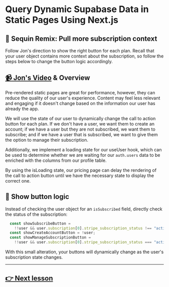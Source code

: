 # Query Dynamic Supabase Data in Static Pages Using Next.js

## 🔁 Sequin Remix: Pull more subscription context

Follow Jon's direction to show the right button for each plan. Recall that your user object contains more context about the subscription, so follow the steps below to change the button logic accordingly.

## [📹 Jon's Video](https://egghead.io/lessons/supabase-query-dynamic-supabase-data-in-static-pages-using-next-js) & Overview

Pre-rendered static pages are great for performance, however, they can reduce the quality of our user's experience. Content may feel less relevant and engaging if it doesn't change based on the information our user has already the app.

We will use the state of our user to dynamically change the call to action button for each plan. If we don't have a user, we want them to create an account; if we have a user but they are not subscribed, we want them to subscribe; and if we have a user that is subscribed, we want to give them the option to manage their subscription.

Additionally, we implement a loading state for our useUser hook, which can be used to determine whether we are waiting for our `auth.users` data to be enriched with the columns from our profile table.

By using the isLoading state, our pricing page can delay the rendering of the call to action button until we have the necessary state to display the correct one.

## 🔁 Show button logic

Instead of checking the user object for an `isSubscribed` field, directly check the status of the subscription:

```js
  const showSubscribeButton =
    !!user && user.subscription[0].stripe_subscription_status !== "active";
  const showCreateAccountButton = !user;
  const showManageSubscriptionButton =
    !!user && user.subscription[0].stripe_subscription_status === "active";
```

With this small alteration, your buttons will dynamically change as the user's subscription state changes.

---

## [👉 Next lesson](/19-pass-supabase-session-cookie-to-api-route-to-identify-user)